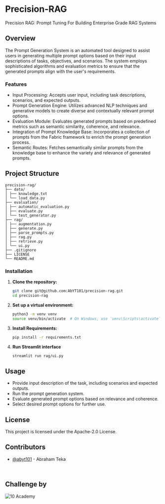# Precision-RAG
Precision RAG: Prompt Tuning For Building Enterprise Grade RAG Systems

## Overview
The Prompt Generation System is an automated tool designed to assist users in generating multiple prompt options based on their input descriptions of tasks, objectives, and scenarios. The system employs sophisticated algorithms and evaluation metrics to ensure that the generated prompts align with the user's requirements.

### Features
- Input Processing: Accepts user input, including task descriptions, scenarios, and expected outputs.
- Prompt Generation Engine: Utilizes advanced NLP techniques and generative models to create diverse and contextually relevant prompt options.
- Evaluation Module: Evaluates generated prompts based on predefined metrics such as semantic similarity, coherence, and relevance.
- Integration of Prompt Knowledge Base: Incorporates a collection of prompts from the Fabric framework to enrich the prompt generation process.
- Semantic Routes: Fetches semantically similar prompts from the knowledge base to enhance the variety and relevance of generated prompts.

## Project Structure
```
precision-rag/
├── data/
│ ├── knowledge.txt
│ └── load_data.py
├── evaluation/
│ ├── automatic_evaluation.py
│ ├── evaluate.py
│ └── test_generator.py
├── rag/
│ ├── augmentation.py
│ ├── generate.py
│ ├── parse_prompts.py
│ ├── rag.py
│ ├── retrieve.py
│ └── ui.py
├── .gitignore
├── LICENSE
└── README.md
```

### Installation

1. **Clone the repository:**

    ```sh
    git clone git@github.com:AbYT101/precision-rag.git
    cd precision-rag
    ```

2. **Set up a virtual environment:**

    ```sh
    python3 -m venv venv
    source venv/bin/activate  # On Windows, use `venv\Scripts\activate`
    ```
3. **Install Requirements:**
    ```sh
    pip install -r requirements.txt
    ```
4. **Run Streamlit interface**
    ```sh
   streamlit run rag/ui.py 
   ```

## Usage
- Provide input description of the task, including scenarios and expected outputs.
- Run the prompt generation system.
- Evaluate generated prompt options based on relevance and coherence.
- Select desired prompt options for further use.


## License

This project is licensed under the Apache-2.0 License.


## Contributors

- [@abyt101](https://github.com/AbYT101) - Abraham Teka

<br>

## Challenge by

![10 Academy](https://static.wixstatic.com/media/081e5b_5553803fdeec4cbb817ed4e85e1899b2~mv2.png/v1/fill/w_246,h_106,al_c,q_85,usm_0.66_1.00_0.01,enc_auto/10%20Academy%20FA-02%20-%20transparent%20background%20-%20cropped.png)